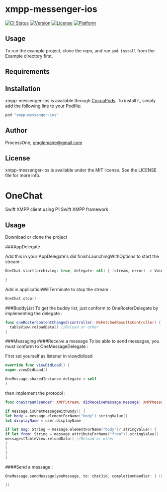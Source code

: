 # xmpp-messenger-ios

[![CI Status](http://img.shields.io/travis/ProcessOne/xmpp-messenger-ios.svg?style=flat)](https://travis-ci.org/ProcessOne/xmpp-messenger-ios)
[![Version](https://img.shields.io/cocoapods/v/xmpp-messenger-ios.svg?style=flat)](http://cocoapods.org/pods/xmpp-messenger-ios)
[![License](https://img.shields.io/cocoapods/l/xmpp-messenger-ios.svg?style=flat)](http://cocoapods.org/pods/xmpp-messenger-ios)
[![Platform](https://img.shields.io/cocoapods/p/xmpp-messenger-ios.svg?style=flat)](http://cocoapods.org/pods/xmpp-messenger-ios)

## Usage

To run the example project, clone the repo, and run `pod install` from the Example directory first.

## Requirements

## Installation

xmpp-messenger-ios is available through [CocoaPods](http://cocoapods.org). To install
it, simply add the following line to your Podfile:

```ruby
pod "xmpp-messenger-ios"
```

## Author

ProcessOne, pmglemaire@gmail.com

## License

xmpp-messenger-ios is available under the MIT license. See the LICENSE file for more info.

# OneChat
Swift XMPP client using P1 Swift XMPP framework

## Usage 
Download or clone the project

###AppDelegate

Add this in your AppDelegate's did finishLaunchingWithOptions to start the stream :

```swift
OneChat.start(archiving: true, delegate: nil) { (stream, error) -> Void in

}
```

Add in applicationWillTerminate to stop the stream :
```swift
OneChat.stop()
```

###BuddyList
To get the buddy list, just conform to OneRosterDelegate by implementing the delegate :
```swift
func oneRosterContentChanged(controller: NSFetchedResultsController) {
  tableView.reloadData() //Reload or other
}
```

###Messaging
####Receive a message 
To be able to send messages, you must conform to OneMessageDelegate :

First set yourself as listener in viewdidload
```swift
override func viewDidLoad() {
super.viewDidLoad()

OneMessage.sharedInstance.delegate = self
}
```
then implement the protocol :
```swift
func oneStream(sender: XMPPStream, didReceiveMessage message: XMPPMessage, from user: XMPPUserCoreDataStorageObject) {

if message.isChatMessageWithBody() {
let body = message.elementForName("body").stringValue()
let displayName = user.displayName

if let msg: String = message.elementForName("body")?.stringValue() {
if let from: String = message.attributeForName("from")?.stringValue() {
messagestTableView.reloadData() //Reload or other
}
}
}
}
```

####Send a message :
```swift
OneMessage.sendMessage(youMessage, to: chatJid, completionHandler: { (stream, message) -> Void in

})
```